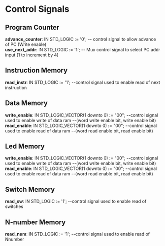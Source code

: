 <h1><b> Control Signals </h1></b>
<h2><b>Program Counter </h2></b>
  <b>advance_counter</b>: IN STD_LOGIC := '0'; -- control signal to allow advance of PC (Write enable)
  <br><b>use_next_addr</b>: IN STD_LOGIC := '1'; -- Mux control signal to select PC addr input (1 to increment by 4)  
<h2><b>Instruction Memory </h2></b>
  <b>read_instr</b>: IN STD_LOGIC := '1'; --control signal used to enable read of next instruction
<h2><b>Data Memory </h2></b>  
  <b>write_enable</b>: IN STD_LOGIC_VECTOR(1 downto 0) := "00"; --control signal used to enable write of data ram --(word write enable bit, write enable bit) 
  <br><b>read_enable</b>: IN STD_LOGIC_VECTOR(1 downto 0) := "00"; --control signal used to enable read of data ram  --(word read enable bit, read enable bit) 
<h2><b>Led Memory </h2></b>  
  <b>write_enable</b>: IN STD_LOGIC_VECTOR(1 downto 0) := "00"; --control signal used to enable write of data ram --(word write enable bit, write enable bit) 
  <br><b>read_enable</b>: IN STD_LOGIC_VECTOR(1 downto 0) := "00"; --control signal used to enable read of data ram  --(word read enable bit, read enable bit) 
<h2><b>Switch Memory </h2></b>  
  <b>read_sw</b>: IN STD_LOGIC := '1'; --control signal used to enable read of switches
<h2><b>N-number Memory </h2></b>  
  <b>read_num</b>: IN STD_LOGIC := '1'; --control signal used to enable read of Nnumber 
